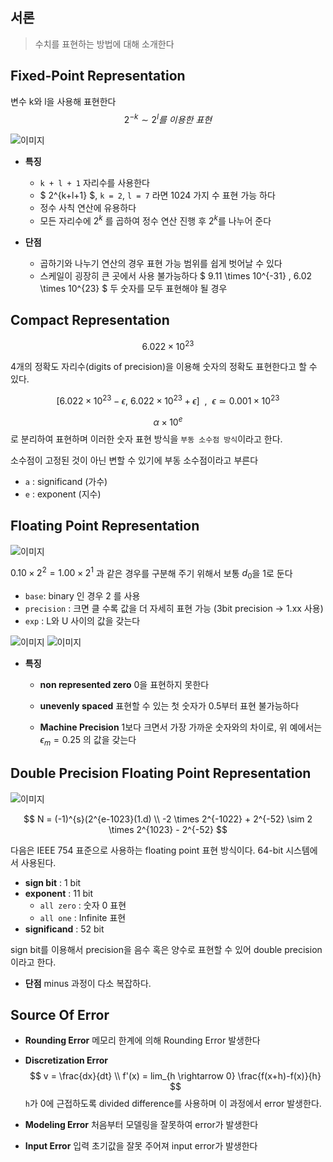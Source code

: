  ## 서론
> 수치를 표현하는 방법에 대해 소개한다
>

## Fixed-Point Representation
변수 k와 l을 사용해 표현한다
$$
2^{-k} \sim 2^l 를 \ 이용한 \ 표현
$$

![이미지](https://ekspertos.github.io/assets/img/university/2021-10-19-Fixed-Point.PNG)

- __특징__
  - `k + l + 1` 자리수를 사용한다
  - $ 2^{k+l+1} $, `k = 2`, `l = 7` 라면 1024 가지 수 표현 가능 하다
  - 정수 사칙 연산에 유용하다
  - 모든 자리수에 $2^k$ 를 곱하여 정수 연산 진행 후 $2^k$를 나누어 준다

- __단점__
  - 곱하기와 나누기 연산의 경우 표현 가능 범위를 쉽게 벗어날 수 있다
  - 스케일이 굉장히 큰 곳에서 사용 불가능하다
    $ 9.11 \times 10^{-31} , 6.02 \times 10^{23} $ 두 숫자를 모두 표현해야 될 경우


## Compact Representation
$$
6.022 \times 10^{23}
$$

4개의 정확도 자리수(digits of precision)을 이용해 숫자의 정확도 표현한다고 할 수 있다.

$$
[6.022 \times 10^{23} - \epsilon, \ 6.022 \times 10^{23} + \epsilon] \ \ ,  \ \ \epsilon \simeq 0.001 \times 10^{23}
$$

$$
\alpha \times 10^e
$$
로 분리하여 표현하며 이러한 숫자 표현 방식을 `부동 소수점 방식`이라고 한다.

소수점이 고정된 것이 아닌 변할 수 있기에 부동 소수점이라고 부른다

- `a` : significand (가수)
- `e` : exponent (지수)

## Floating Point Representation

![이미지](https://ekspertos.github.io/assets/img/university/2021-10-19-Floating-Point.PNG)

$0.10\times 2^2 = 1.00 \times 2^1$ 과 같은 경우를 구분해 주기 위해서 보통 $d_0$을 1로 둔다

- `base`: binary 인 경우 2 를 사용
- `precision` : 크면 클 수록 값을 더 자세히 표현 가능 (3bit precision -> 1.xx 사용)
- `exp` : L와 U 사이의 값을 갖는다



![이미지](https://ekspertos.github.io/assets/img/university/2021-10-19-Floating-Point-ex.PNG)
![이미지](https://ekspertos.github.io/assets/img/university/2021-10-19-Floating-Point-ex-res.PNG)

- __특징__
  - __non represented zero__
   0을 표현하지 못한다
  - __unevenly spaced__
   표현할 수 있는 첫 숫자가 0.5부터 표현 불가능하다

  - __Machine Precision__
    1보다 크면서 가장 가까운 숫자와의 차이로, 위 예에서는 $\epsilon_m = 0.25$ 의 값을 갖는다

## Double Precision Floating Point Representation
![이미지](https://ekspertos.github.io/assets/img/university/2021-10-19-double-precision-floating-point.PNG)

$$
N = (-1)^{s}(2^{e-1023}(1.d) \\
-2 \times 2^{-1022} + 2^{-52} \sim 2 \times 2^{1023} - 2^{-52}
$$

다음은 IEEE 754 표준으로 사용하는 floating point 표현 방식이다.
64-bit 시스템에서 사용된다.

- __sign bit__ : 1 bit
- __exponent__ : 11 bit
  - `all zero` : 숫자 0 표현
  - `all one` : Infinite 표현
- __significand__ : 52 bit


sign bit를 이용해서 precision을 음수 혹은 양수로 표현할 수 있어 double precision이라고 한다.

- __단점__
  minus 과정이 다소 복잡하다.



## Source Of Error
- __Rounding Error__
  메모리 한계에 의해 Rounding Error 발생한다

- __Discretization Error__
  $$
    v = \frac{dx}{dt} \\
    f'(x) = lim_{h \rightarrow 0} \frac{f(x+h)-f(x)}{h}
  $$
  `h`가 0에 근접하도록 divided difference를 사용하며 이 과정에서 error 발생한다.

- __Modeling Error__
  처음부터 모델링을 잘못하여 error가 발생한다

- __Input Error__
  입력 초기값을 잘못 주어져 input error가 발생한다
